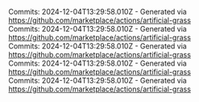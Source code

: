 Commits: 2024-12-04T13:29:58.010Z - Generated via https://github.com/marketplace/actions/artificial-grass
<br>
Commits: 2024-12-04T13:29:58.010Z - Generated via https://github.com/marketplace/actions/artificial-grass
<br>
Commits: 2024-12-04T13:29:58.010Z - Generated via https://github.com/marketplace/actions/artificial-grass
<br>
Commits: 2024-12-04T13:29:58.010Z - Generated via https://github.com/marketplace/actions/artificial-grass
<br>
Commits: 2024-12-04T13:29:58.010Z - Generated via https://github.com/marketplace/actions/artificial-grass
<br>
